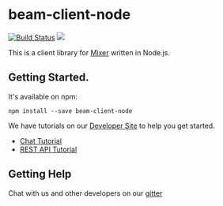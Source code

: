 # beam-client-node

[![Build Status](https://travis-ci.org/mixer/beam-client-node.svg)](https://travis-ci.org/mixer/beam-client-node) [![](https://badges.gitter.im/mixer/beam.png)](https://gitter.im/mixer/beam-dev)

This is a client library for [Mixer](https://mixer.com) written in Node.js.

## Getting Started.

It's available on npm:
```
npm install --save beam-client-node
```

We have tutorials on our [Developer Site](https://dev.mixer.com) to help you get started.

- [Chat Tutorial](https://dev.mixer.com/tutorials/chatbot.html)
- [REST API Tutorial](https://dev.mixer.com/tutorials/rest.html)


## Getting Help
Chat with us and other developers on our [gitter](https://gitter.im/mixer/mixer-dev)


